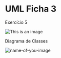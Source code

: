 
# UML Ficha 3
Exercício 5

![This is an image](https://github.com/JATR22/FichasLaboratorio/blob/main/src/ficha3/UML%20Ficha%203.png?raw=true)

Diagrama de Classes

![name-of-you-image](https://github.com/JATR22/FichasLaboratorio/blob/main/src/ficha3/UML%20Ficha%203.png?raw=true)



